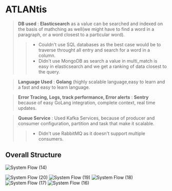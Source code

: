 # ATLANtis

> **DB used** : **Elasticsearch** as a value can be searched and indexed on the basis of mathching as well(we might have to find a word in a paragraph, or a word closest to a particular word). 
>> * Couldn't use SQL databases as the best case would be to traverse throught all entry and search for a word in a column.
>> * Didn't use MongoDB as search a value in multi_match is easy in elasticsearch and we get a ranking of data closest to the query.

> **Language Used** : **Golang** (highly scalable language,easy to learn and a fast and easy to learn language.

> **Error Tracing, Logs, track performance, Error alerts** : **Sentry** because of easy GoLang integration, complete context, real time updates.

> **Queue Service** : Used Kafka Services, because of producer and consumer configuration, partition and task that make it scalable.
>> * Didn't use RabbitMQ as it doesn't support multiple consumers.


## Overall Structure

![System Flow (14)](https://user-images.githubusercontent.com/60891544/171741548-84a2dc2f-ac7f-4dfd-a5f5-ff2ba92c79fd.png)



![System Flow (20)](https://user-images.githubusercontent.com/60891544/171760652-6ff90978-ea63-41a2-a8bc-54c8832d3bf4.png)
![System Flow (19)](https://user-images.githubusercontent.com/60891544/171760656-d4346741-e0cb-42c7-9323-73d21a264d96.png)
![System Flow (18)](https://user-images.githubusercontent.com/60891544/171760657-c3274cf5-f636-48a8-a0ba-c48430b14971.png)
![System Flow (17)](https://user-images.githubusercontent.com/60891544/171760660-c74bec5b-ee93-4998-bd1c-fd488e293587.png)
![System Flow (16)](https://user-images.githubusercontent.com/60891544/171760665-a9999a37-6464-48f8-8856-5ec9d483a64a.png)
